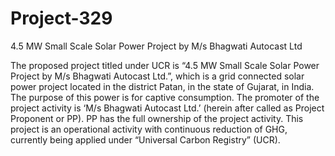 # Project-329
4.5 MW Small Scale Solar Power Project by M/s Bhagwati Autocast Ltd

The proposed project titled under UCR is “4.5 MW Small Scale Solar Power Project by M/s Bhagwati
Autocast Ltd.”, which is a grid connected solar power project located in the district Patan, in the state
of Gujarat, in India. The purpose of this power is for captive consumption. The promoter of the project
activity is ‘M/s Bhagwati Autocast Ltd.’ (herein after called as Project Proponent or PP). PP has the
full ownership of the project activity. This project is an operational activity with continuous reduction
of GHG, currently being applied under “Universal Carbon Registry” (UCR).
